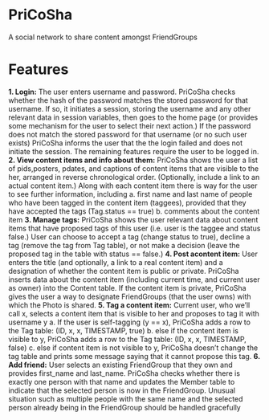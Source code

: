 # PriCoSha
A social network to share content amongst FriendGroups

# Features
**1. Login:​** The user enters username and password. PriCoSha checks whether the hash of
the password matches the stored password for that username. If so, it initiates a
session, storing the username and any other relevant data in session variables, then
goes to the home page (or provides some mechanism for the user to select their next
action.) If the password does not match the stored password for that username (or no
such user exists) PriCoSha informs the user that the the login failed and does not initiate
the session. The remaining features require the user to be logged in.
**2. View content items and info about them:** PriCoSha shows the user a list of
pids,posters, pdates, and captions of content items that are visible to the her, arranged
in reverse chronological order. (Optionally, include a link to an actual content item.)
Along with each content item there is way for the user to see further information,
including
a. first name and last name of people who have been tagged in the content item
(taggees), provided that they have accepted the tags (Tag.status == true)
b. comments about the content item
**3. Manage tags:** PriCoSha shows the user relevant data about content items that have
proposed tags of this user (i.e. user is the taggee and status false.) User can choose to
accept a tag (change status to true), decline a tag (remove the tag from Tag table), or
not make a decision (leave the proposed tag in the table with status == false.)
**4. Post​ ​a​ ​content​ ​item:​** User enters the title (and optionally, a link to a real content item)
and a designation of whether the content item is public or private. PriCoSha inserts data
about the content item (including current time, and current user as owner) into the
Content table. If the content item is private, PriCoSha gives the user a way to designate
FriendGroups (that the user owns) with which the Photo is shared.
**5. Tag​ ​a​ ​content​ ​item:​** Current user, who we’ll call x, selects a content item that is visible
to her and proposes to tag it with username y
a. If the user is self-tagging (y == x), PriCoSha adds a row to the Tag table:
(ID, x, x, TIMESTAMP, true)
b. else if the content item is visible to y, PriCoSha adds a row to the Tag table:
(ID, x, x, TIMESTAMP, false)
c. else if content item is not visible to y, PriCoSha doesn’t change the tag table and
prints some message saying that it cannot propose this tag.
**6. Add​ ​friend:​** ​User selects an existing FriendGroup that they own and provides first_name
and last_name. PriCoSha checks whether there is exactly one person with that name
and updates the Member table to indicate that the selected person is now in the
FriendGroup. Unusual situation such as multiple people with the same name and the
selected person already being in the FriendGroup should be handled gracefully
